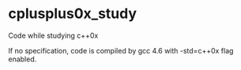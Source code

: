 cplusplus0x_study
=================

Code while studying c++0x

If no specification, code is compiled by gcc 4.6 with -std=c++0x flag enabled.
